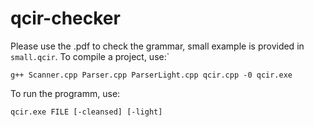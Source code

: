 # qcir-checker

Please use the .pdf to check the grammar, small example is provided in `small.qcir`.
To compile a project, use:`

```
g++ Scanner.cpp Parser.cpp ParserLight.cpp qcir.cpp -0 qcir.exe
```

To run the programm, use:

```
qcir.exe FILE [-cleansed] [-light]
```

